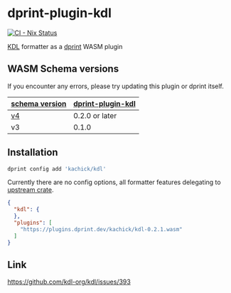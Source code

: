 # dprint-plugin-kdl

[![CI - Nix Status](https://github.com/kachick/dprint-plugin-kdl/actions/workflows/nix.yml/badge.svg?branch=main)](https://github.com/kachick/dprint-plugin-kdl/actions/workflows/nix.yml?query=branch%3Amain+)

[KDL](https://github.com/kdl-org/kdl) formatter as a [dprint](https://github.com/dprint/dprint) WASM plugin

## WASM Schema versions

If you encounter any errors, please try updating this plugin or dprint itself.

| [schema version](https://github.com/dprint/dprint/blob/main/docs/wasm-plugin-development.md) | [dprint-plugin-kdl](https://github.com/kachick/dprint-plugin-kdl/releases) |
| -------------------------------------------------------------------------------------------- | -------------------------------------------------------------------------- |
| [v4](https://github.com/dprint/dprint/pull/858)                                              | 0.2.0 or later                                                             |
| v3                                                                                           | 0.1.0                                                                      |

## Installation

```bash
dprint config add 'kachick/kdl'
```

Currently there are no config options, all formatter features delegating to [upstream crate](https://github.com/kdl-org/kdl-rs).

```json
{
  "kdl": {
  },
  "plugins": [
    "https://plugins.dprint.dev/kachick/kdl-0.2.1.wasm"
  ]
}
```

## Link

<https://github.com/kdl-org/kdl/issues/393>
